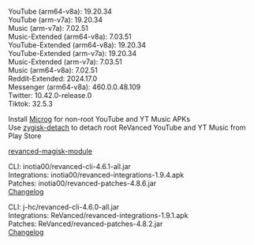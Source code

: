 YouTube (arm64-v8a): 19.20.34  
YouTube (arm-v7a): 19.20.34  
Music (arm-v7a): 7.02.51  
Music-Extended (arm64-v8a): 7.03.51  
YouTube-Extended (arm64-v8a): 19.20.34  
YouTube-Extended (arm-v7a): 19.20.34  
Music-Extended (arm-v7a): 7.03.51  
Music (arm64-v8a): 7.02.51  
Reddit-Extended: 2024.17.0  
Messenger (arm64-v8a): 460.0.0.48.109  
Twitter: 10.42.0-release.0  
Tiktok: 32.5.3  

Install [Microg](https://github.com/ReVanced/GmsCore/releases) for non-root YouTube and YT Music APKs  
Use [zygisk-detach](https://github.com/j-hc/zygisk-detach) to detach root ReVanced YouTube and YT Music from Play Store  

[revanced-magisk-module](https://github.com/j-hc/revanced-magisk-module)
  
CLI: inotia00/revanced-cli-4.6.1-all.jar  
Integrations: inotia00/revanced-integrations-1.9.4.apk  
Patches: inotia00/revanced-patches-4.8.6.jar  
[Changelog](https://github.com/inotia00/revanced-patches/releases/tag/v4.8.6)

CLI: j-hc/revanced-cli-4.6.0-all.jar  
Integrations: ReVanced/revanced-integrations-1.9.1.apk  
Patches: ReVanced/revanced-patches-4.8.2.jar  
[Changelog](https://github.com/ReVanced/revanced-patches/releases/tag/v4.8.2)  
